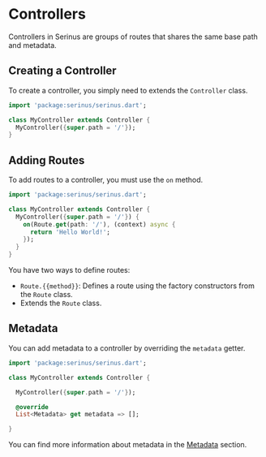 # Controllers

Controllers in Serinus are groups of routes that shares the same base path and metadata.

## Creating a Controller

To create a controller, you simply need to extends the `Controller` class.

```dart
import 'package:serinus/serinus.dart';

class MyController extends Controller {
  MyController({super.path = '/'});
}
```

## Adding Routes

To add routes to a controller, you must use the `on` method.

```dart [my_controller.dart]
import 'package:serinus/serinus.dart';

class MyController extends Controller {
  MyController({super.path = '/'}) {
    on(Route.get(path: '/'), (context) async {
      return 'Hello World!';
    });
  }
}
```

You have two ways to define routes:

- `Route.{{method}}`: Defines a route using the factory constructors from the `Route` class.
- Extends the `Route` class.

## Metadata

You can add metadata to a controller by overriding the `metadata` getter.

```dart
import 'package:serinus/serinus.dart';

class MyController extends Controller {

  MyController({super.path = '/'});

  @override
  List<Metadata> get metadata => [];

}
```

You can find more information about metadata in the [Metadata](/core/metadata.html) section.